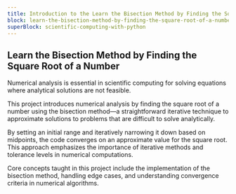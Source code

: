 ```yaml
---
title: Introduction to the Learn the Bisection Method by Finding the Square Root of a Number
block: learn-the-bisection-method-by-finding-the-square-root-of-a-number
superBlock: scientific-computing-with-python
---
```


## Learn the Bisection Method by Finding the Square Root of a Number

Numerical analysis is essential in scientific computing for solving equations where analytical solutions are not feasible.

This project introduces numerical analysis by finding the square root of a number using the bisection method—a straightforward iterative technique to approximate solutions to problems that are difficult to solve analytically.

By setting an initial range and iteratively narrowing it down based on midpoints, the code converges on an approximate value for the square root. This approach emphasizes the importance of iterative methods and tolerance levels in numerical computations.

Core concepts taught in this project include the implementation of the bisection method, handling edge cases, and understanding convergence criteria in numerical algorithms.
